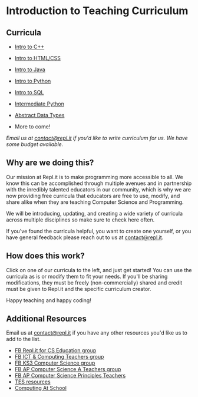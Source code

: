 # **Introduction to Teaching Curriculum**

## Curricula

- [Intro to C++](https://docs.repl.it/teaching-curriculum/intro-cpp)
- [Intro to HTML/CSS](https://docs.repl.it/teaching-curriculum/intro-html-css)
- [Intro to Java](https://docs.repl.it/teaching-curriculum/intro-java)
- [Intro to Python](https://docs.repl.it/teaching-curriculum/intro-python)
- [Intro to SQL](https://docs.repl.it/teaching-curriculum/intro-sql)
- [Intermediate Python](https://docs.repl.it/teaching-curriculum/intermediate-python)
- [Abstract Data Types](https://docs.repl.it/teaching-curriculum/abstract-data-types)

- More to come!

*Email us at contact@repl.it if you'd like to write curriculum for us. We have some budget available.*

## **Why are we doing this?**

Our mission at Repl.it is to make programming more accessible to all. We know this can be accomplished through multiple avenues and in partnership with the inredibly talented educators in our community, which is why we are now providing free curricula that educators are free to use, modify, and share alike when they are teaching Computer Science and Programming.

We will be introducing, updating, and creating a wide variety of curricula across multiple disciplines so make sure to check here often.

If you've found the curricula helpful, you want to create one yourself, or you have general feedback please reach out to us at contact@repl.it.

## **How does this work?**

Click on one of our curricula to the left, and just get started! You can use the curricula as is or modify them to fit your needs. If you'll be sharing modifications, they must be freely (non-commercially) shared and credit must be given to Repl.it and the specific curriculum creator. 

Happy teaching and happy coding!

## **Additional Resources**

Email us at contact@repl.it if you have any other resources you'd like us to add to the list.

- [FB Repl.it for CS Education group](https://www.facebook.com/groups/replitforcseducation/)
- [FB ICT & Computing Teachers group](https://www.facebook.com/groups/ict.computing/)
- [FB KS3 Computer Science group](https://www.facebook.com/groups/ks3computing/)
- [FB AP Computer Science A Teachers group](https://www.facebook.com/groups/APComputerScienceTeachers/)
- [FB AP Computer Science Principles Teachers](https://www.facebook.com/groups/APComputerSciencePrinciples)
- [TES resources](https://www.tes.com/teaching-resources)
- [Computing At School](https://www.computingatschool.org.uk/)